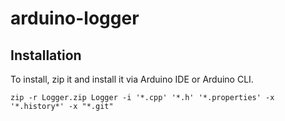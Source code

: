 # arduino-logger

## Installation

To install, zip it and install it via Arduino IDE or Arduino CLI.

`zip -r Logger.zip Logger -i '*.cpp' '*.h' '*.properties' -x '*.history*' -x "*.git"`

